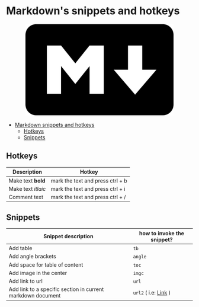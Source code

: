 # Markdown's snippets and hotkeys

<p align="center">
  <img src="images/markdown/markdown.png" title="A simple markdown intro" style="width:400px;">
</p>

<!--ts-->
   * [Markdown snippets and hotkeys](#markdown-snippets-and-hotkeys)
      * [Hotkeys](#hotkeys)
      * [Snippets](#snippets)

<!-- Added by: gil_diy, at: 2019-01-01T23:10+02:00 -->

<!--te-->

## Hotkeys

Description | Hotkey
------------|-----
Make text **bold** | mark the text and press ctrl + b
Make text _itlaic_ | mark the text and press ctrl + i
Comment text | mark the text and press ctrl + /

## Snippets

Snippet description| how to invoke the snippet?
------------|-----
 Add table | `tb`
 Add angle brackets | `angle`
 Add space for table of content | `toc`
 Add image in the center | `imgc`
 Add link to url | `url`
 Add link to a specific section in current markdown document | `url2` ( i.e: [Link](#hotkeys) )

